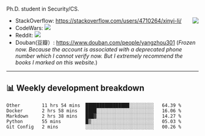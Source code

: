 Ph.D. student in Security/CS.

<img align="right" src="https://github-readme-stats.vercel.app/api?username=li-xin-yi&count_private=true&show_icons=true&hide_title=true&theme=tokyonight" />

- StackOverflow: https://stackoverflow.com/users/4710264/xinyi-li/
- CodeWars: [![](https://www.codewars.com/users/xy-li/badges/micro)](https://www.codewars.com/users/xy-li/)
- Reddit: [![](https://img.shields.io/reddit/user-karma/combined/xy-li?style=social)](https://www.reddit.com/user/xy-li/)
- Douban(豆瓣）: https://www.douban.com/people/yangzhou301  (*Frozen now. Because the account is associated with a deprecated phone number which I cannot verify now. But I extremely recommend the books I marked on this website.*)

---

## 📊 Weekly development breakdown

<!--START_SECTION:waka-->
```text
Other        11 hrs 54 mins  ████████████████░░░░░░░░░   64.39 % 
Docker       2 hrs 58 mins   ████░░░░░░░░░░░░░░░░░░░░░   16.06 % 
Markdown     2 hrs 38 mins   ███▓░░░░░░░░░░░░░░░░░░░░░   14.27 % 
Python       55 mins         █▒░░░░░░░░░░░░░░░░░░░░░░░   05.03 % 
Git Config   2 mins          ░░░░░░░░░░░░░░░░░░░░░░░░░   00.26 % 
```
<!--END_SECTION:waka-->
